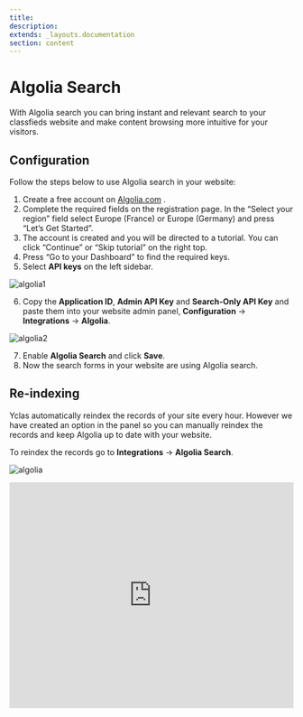 ```yaml
---
title:
description:
extends: _layouts.documentation
section: content
---
```


# Algolia Search

With Algolia search you can bring instant and relevant search to your classfieds website and make content browsing more intuitive for your visitors.

## Configuration

Follow the steps below to use Algolia search in your website:

1. Create a free account on  [Algolia.com](https://www.algolia.com/) .
2. Complete the required fields on the registration page. In the “Select your region” field select Europe (France) or Europe (Germany) and press “Let’s Get Started”.  
3. The account is created and you will be directed to a tutorial. You can click “Continue” or “Skip tutorial” on the right top.  
4. Press “Go to your Dashboard” to find the required keys.  
5. Select  **API keys**  on the left sidebar.  

![algolia1](https://user-images.githubusercontent.com/55290441/80630311-aea69b00-8a5c-11ea-9b2f-b10bda82c4c4.png)

6. Copy the  **Application ID**,  **Admin API Key**  and  **Search-Only API Key**  and paste them into your website admin panel,  **Configuration**  ->  **Integrations**  ->  **Algolia**.

![algolia2](https://user-images.githubusercontent.com/55290441/80630301-ad756e00-8a5c-11ea-8695-7201112924e3.png)


7. Enable  **Algolia Search**  and click  **Save**.  
8. Now the search forms in your website are using Algolia search.

## Re-indexing

Yclas automatically reindex the records of your site every hour. However we have created an option in the panel so you can manually reindex the records and keep Algolia up to date with your website.

To reindex the records go to  **Integrations**  ->  **Algolia Search**.

![algolia](https://raw.githubusercontent.com/yclas/guides/master/images/angolia.jpg)


<iframe width="100%" height="400px" src="https://www.youtube.com/embed/q_kpXrK9Mr4" title="Yclas video" frameborder="0" allow="accelerometer; autoplay; clipboard-write; encrypted-media; gyroscope; picture-in-picture" allowfullscreen></iframe>
 
